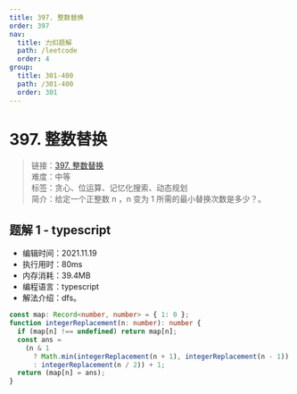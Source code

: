 ```yaml
---
title: 397. 整数替换
order: 397
nav:
  title: 力扣题解
  path: /leetcode
  order: 4
group:
  title: 301-400
  path: /301-400
  order: 301
---
```


# 397. 整数替换

> 链接：[397. 整数替换](https://leetcode-cn.com/problems/integer-replacement/)  
> 难度：中等  
> 标签：贪心、位运算、记忆化搜索、动态规划  
> 简介：给定一个正整数 n ，n 变为 1 所需的最小替换次数是多少？。

## 题解 1 - typescript

- 编辑时间：2021.11.19
- 执行用时：80ms
- 内存消耗：39.4MB
- 编程语言：typescript
- 解法介绍：dfs。

```typescript
const map: Record<number, number> = { 1: 0 };
function integerReplacement(n: number): number {
  if (map[n] !== undefined) return map[n];
  const ans =
    (n & 1
      ? Math.min(integerReplacement(n + 1), integerReplacement(n - 1))
      : integerReplacement(n / 2)) + 1;
  return (map[n] = ans);
}
```
